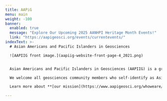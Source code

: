 ```yaml
---
title: AAPiG
menu: main
weight: -100
banner:
  enabled: true
  message: "Explore Our Upcoming 2025 AANHPI Heritage Month Events!"
  link: "https://aapigeosci.org/events/currentevents/"
indexText: >-
  # Asian Americans and Pacific Islanders in Geosciences

  ![AAPIIG front image.](aapiig-website-front-page-4_2021.png)


  Asian Americans and Pacific Islanders in Geosciences (AAPIIG) is a grassroots, member-driven organization committed to building a community that supports AAPIs within geosciences.

  We welcome all geosciences community members who self-identify as Asian American and/or Pacific Islander, as well as individuals of Asian- and/or Pacific Islander-descent working in U.S.-based institutions. Community members include undergraduates, graduate students, recent graduates in transition, post-baccalaureate, and prospective students, postdocs, faculty, educators, administrators, international scholars, industry and non-profit professionals, federal or state employees, researchers, retirees, and more.

  Learn more about **[our mission](https://www.aapigeosci.org/whoweare/ourmission/)**, **[our origin story](https://www.aapigeosci.org/whoweare/ourstory/)**, and **[how to get involved](https://www.aapigeosci.org/getinvolved/)** and **[support us](https://www.aapigeosci.org/supportus/)**.

---
```

